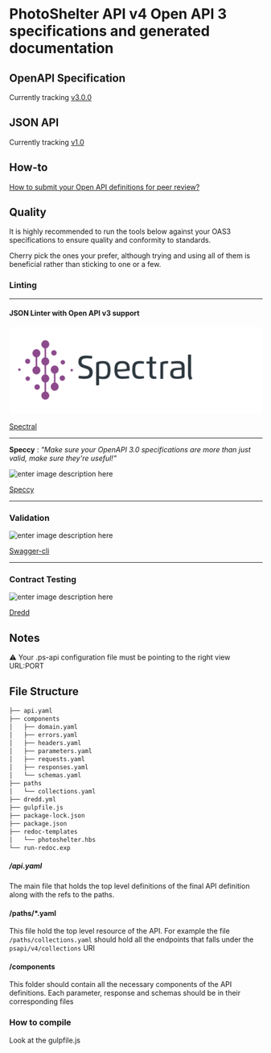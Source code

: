 # PhotoShelter API v4 Open API 3 specifications and generated documentation

## OpenAPI Specification
Currently tracking [v3.0.0](https://github.com/OAI/OpenAPI-Specification/blob/master/versions/3.0.0.md)


## JSON API
Currently tracking [v1.0]([https://jsonapi.org/format/1.0/](https://jsonapi.org/format/1.0/))

## How-to
[How to submit your Open API definitions for peer review?](http://wiki.corp.bitshelter.com/bin/view/Main/DeptDev/ApiV4/How%20to%20submit%20your%20Open%20API%20definitions%20for%20peer%20review%3F)

## Quality
It is highly recommended to run the tools below against your OAS3 specifications to ensure quality and conformity to standards.

Cherry pick the ones your prefer, although trying and using all of them is beneficial rather than sticking to one or a few.

### Linting
---
#### JSON Linter with Open API v3 support
![Spectral Lint](https://github.com/stoplightio/spectral/raw/develop/img/spectral-banner.png)

[Spectral](https://github.com/stoplightio/spectral)

---

**Speccy** : *"Make sure your OpenAPI 3.0 specifications are more than just valid, make sure they're useful!"*

![enter image description here](https://avatars0.githubusercontent.com/u/4072897?s=200&v=4=25x)

[Speccy](https://github.com/wework/speccy)

---

### Validation

![enter image description here](https://avatars1.githubusercontent.com/u/43750074?s=200&v=4=25x)

[Swagger-cli](https://github.com/APIDevTools/swagger-cli)

---

### Contract Testing

![enter image description here](https://raw.githubusercontent.com/apiaryio/dredd/master/docs/_static/images/dredd.png)

[Dredd](https://github.com/apiaryio/dredd)

## Notes
:warning: Your .ps-api configuration file must be pointing to the right view URL:PORT

## File Structure

```
├── api.yaml
├── components
│   ├── domain.yaml
│   ├── errors.yaml
│   ├── headers.yaml
│   ├── parameters.yaml
│   ├── requests.yaml
│   ├── responses.yaml
│   └── schemas.yaml
├── paths
│   └── collections.yaml
├── dredd.yml
├── gulpfile.js
├── package-lock.json
├── package.json
├── redoc-templates
│   └── photoshelter.hbs
└── run-redoc.exp
```

##### /api.yaml
The main file that holds the top level definitions of the final API definition along with the refs to the paths.

#### /paths/*.yaml
This file hold the top level resource of the API. For example the file `/paths/collections.yaml` should hold all the endpoints that
falls under the `psapi/v4/collections` URI

#### /components
This folder should contain all the necessary components of the API definitions. Each parameter, response and schemas should be in
their corresponding files

### How to compile
Look at the gulpfile.js
